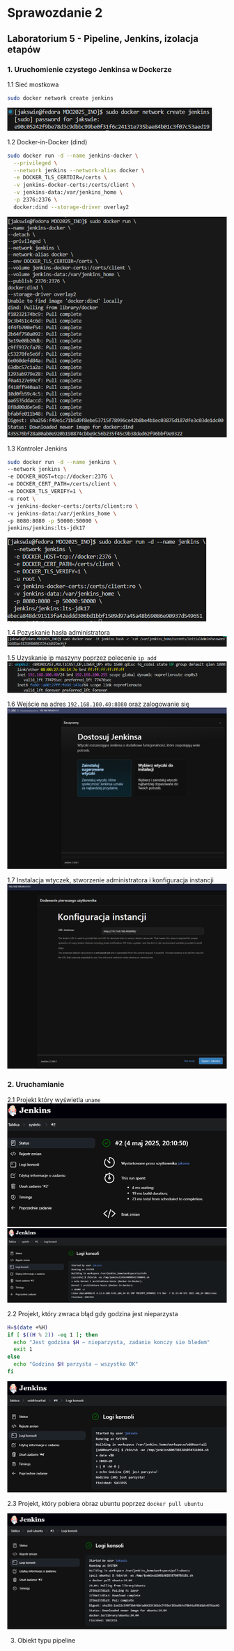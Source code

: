 # Sprawozdanie 2
## Laboratorium 5 - Pipeline, Jenkins, izolacja etapów
### 1. Uruchomienie czystego Jenkinsa w Dockerze
1.1 Sieć mostkowa
```bash
sudo docker network create jenkins
```
![](/ITE/GCL07/JS415943/Sprawozdanie2/Lab5/1.1docker-network-create-jenkins-1.png)

1.2 Docker-in-Docker (dind)
```bash
sudo docker run -d --name jenkins-docker \
  --privileged \
  --network jenkins --network-alias docker \
  -e DOCKER_TLS_CERTDIR=/certs \
  -v jenkins-docker-certs:/certs/client \
  -v jenkins-data:/var/jenkins_home \
  -p 2376:2376 \
  docker:dind --storage-driver overlay2
  ```
  ![](/ITE/GCL07/JS415943/Sprawozdanie2/Lab5/1.2dind.png)

  1.3 Kontroler Jenkins
  ```bash
  sudo docker run -d --name jenkins \
  --network jenkins \
  -e DOCKER_HOST=tcp://docker:2376 \
  -e DOCKER_CERT_PATH=/certs/client \
  -e DOCKER_TLS_VERIFY=1 \
  -u root \
  -v jenkins-docker-certs:/certs/client:ro \
  -v jenkins-data:/var/jenkins_home \
  -p 8080:8080 -p 50000:50000 \
  jenkins/jenkins:lts-jdk17
```
![](/ITE/GCL07/JS415943/Sprawozdanie2/Lab5/1.3jenkins.png)

1.4 Pozyskanie hasła administratora
![](/ITE/GCL07/JS415943/Sprawozdanie2/Lab5/1.4admin.png)

1.5 Uzyskanie ip maszyny poprzez polecenie `ip add`
![](/ITE/GCL07/JS415943/Sprawozdanie2/Lab5/1.5ipadd.png)

1.6 Wejście na adres `192.168.100.40:8080` oraz zalogowanie się
![](/ITE/GCL07/JS415943/Sprawozdanie2/Lab5/1.6login.png)

1.7 Instalacja wtyczek, stworzenie administratora i konfiguracja instancji
![](/ITE/GCL07/JS415943/Sprawozdanie2/Lab5/1.7konfiguracja.png)

### 2. Uruchamianie

2.1 Projekt który wyświetla `uname`
![](/ITE/GCL07/JS415943/Sprawozdanie2/Lab5/2.1.1status.png)
![](/ITE/GCL07/JS415943/Sprawozdanie2/Lab5/2.1.2wynik.png)

2.2 Projekt, który zwraca błąd gdy godzina jest nieparzysta

```bash
H=$(date +%H)
if [ $((H % 2)) -eq 1 ]; then
  echo "Jest godzina $H – nieparzysta, zadanie konczy sie bledem"
  exit 1
else
  echo "Godzina $H parzysta – wszystko OK"
fi
```

![](/ITE/GCL07/JS415943/Sprawozdanie2/Lab5/2.2wynik.png)

2.3 Projekt, który pobiera obraz ubuntu poprzez `docker pull ubuntu`

![](/ITE/GCL07/JS415943/Sprawozdanie2/Lab5/2.3wynik.png)

3. Obiekt typu pipeline